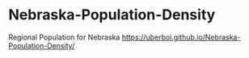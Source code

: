 # Nebraska-Population-Density
Regional Population for Nebraska
https://uberboi.github.io/Nebraska-Population-Density/
